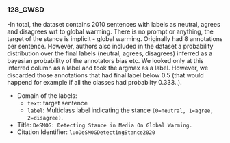  ### 128_GWSD
-In total, the dataset contains 2010 sentences with labels as neutral, agrees and disagrees wrt to global warming.
There is no prompt or anything, the target of the stance is implicit - global warming.
Originally had 8 annotations per sentence. However, authors also included in the dataset a probability
distribution over the final labels (neutral, agrees, disagrees) inferred as a bayesian probability of the annotators bias etc.
We looked only at this inferred column as a label and took the argmax as a label. However, we discarded those annotations that had
final label below 0.5 (that would happend for example if all the classes had probabilty 0.333..).
- Domain of the labels:
  - `text`: target sentence
  - `label`: Multiclass label indicating the stance `(0=neutral, 1=agree, 2=disagree)`.
- Title: `DeSMOG: Detecting Stance in Media On Global Warming.`
- Citation Identifier: `luoDeSMOGDetectingStance2020`